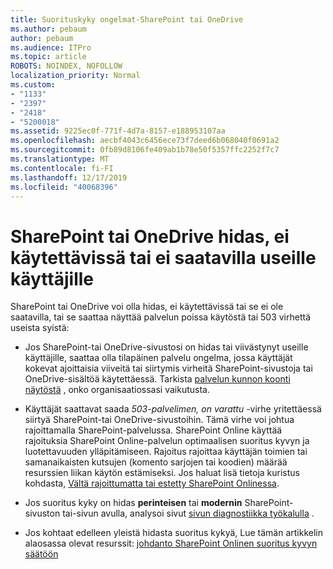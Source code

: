 ```yaml
---
title: Suorituskyky ongelmat-SharePoint tai OneDrive
ms.author: pebaum
author: pebaum
ms.audience: ITPro
ms.topic: article
ROBOTS: NOINDEX, NOFOLLOW
localization_priority: Normal
ms.custom:
- "1133"
- "2397"
- "2418"
- "5200018"
ms.assetid: 9225ec0f-771f-4d7a-8157-e188953107aa
ms.openlocfilehash: aecbf4043c6456ece73f7deed6b068040f0691a2
ms.sourcegitcommit: 0fb89d8106fe409ab1b78e50f5357ffc2252f7c7
ms.translationtype: MT
ms.contentlocale: fi-FI
ms.lasthandoff: 12/17/2019
ms.locfileid: "40068396"
---
```

# <a name="sharepoint-or-onedrive-slow-inaccessible-or-unavailable-for-multiple-users"></a>SharePoint tai OneDrive hidas, ei käytettävissä tai ei saatavilla useille käyttäjille

SharePoint tai OneDrive voi olla hidas, ei käytettävissä tai se ei ole saatavilla, tai se saattaa näyttää palvelun poissa käytöstä tai 503 virhettä useista syistä:
  
- Jos SharePoint-tai OneDrive-sivustosi on hidas tai viivästynyt useille käyttäjille, saattaa olla tilapäinen palvelu ongelma, jossa käyttäjät kokevat ajoittaisia viiveitä tai siirtymis virheitä SharePoint-sivustoja tai OneDrive-sisältöä käytettäessä. Tarkista [palvelun kunnon koonti näytöstä](https://admin.microsoft.com/AdminPortal/Home#/servicehealth) , onko organisaatiossasi vaikutusta.
  
- Käyttäjät saattavat saada *503-palvelimen, on varattu* -virhe yritettäessä siirtyä SharePoint-tai OneDrive-sivustoihin. Tämä virhe voi johtua rajoittamalla SharePoint-palvelussa. SharePoint Online käyttää rajoituksia SharePoint Online-palvelun optimaalisen suoritus kyvyn ja luotettavuuden ylläpitämiseen. Rajoitus rajoittaa käyttäjän toimien tai samanaikaisten kutsujen (komento sarjojen tai koodien) määrää resurssien liikan käytön estämiseksi. Jos haluat lisä tietoja kuristus kohdasta, [Vältä rajoittumatta tai estetty SharePoint Onlinessa](https://docs.microsoft.com/sharepoint/dev/general-development/how-to-avoid-getting-throttled-or-blocked-in-sharepoint-online).

- Jos suoritus kyky on hidas **perinteisen** tai **modernin** SharePoint-sivuston tai-sivun avulla, analysoi sivut [sivun diagnostiikka työkalulla](https://aka.ms/perftool) .
  
- Jos kohtaat edelleen yleistä hidasta suoritus kykyä, Lue tämän artikkelin alaosassa olevat resurssit: [johdanto SharePoint Onlinen suoritus kyvyn säätöön](https://go.microsoft.com/fwlink/?linkid=2024334)
  
